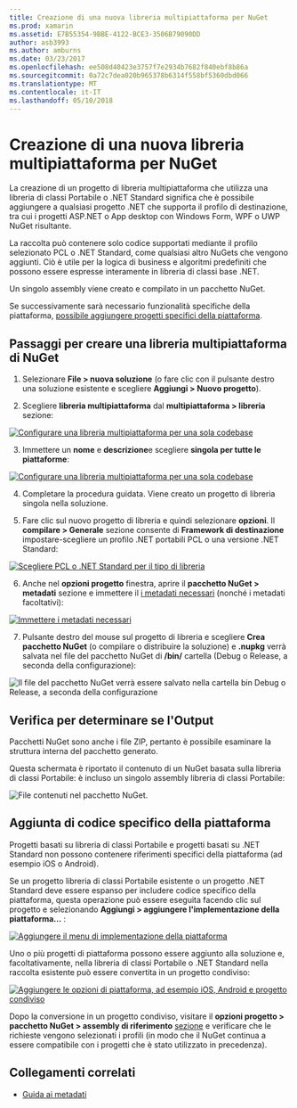 ```yaml
---
title: Creazione di una nuova libreria multipiattaforma per NuGet
ms.prod: xamarin
ms.assetid: E7B55354-9BBE-4122-BCE3-3506B79090DD
author: asb3993
ms.author: amburns
ms.date: 03/23/2017
ms.openlocfilehash: ee508d40423e3757f7e2934b7682f840ebf8b86a
ms.sourcegitcommit: 0a72c7dea020b965378b6314f558bf5360dbd066
ms.translationtype: MT
ms.contentlocale: it-IT
ms.lasthandoff: 05/10/2018
---
```

# <a name="creating-a-new-multiplatform-library-for-nuget"></a>Creazione di una nuova libreria multipiattaforma per NuGet

La creazione di un progetto di libreria multipiattaforma che utilizza una libreria di classi Portabile o .NET Standard significa che è possibile aggiungere a qualsiasi progetto .NET che supporta il profilo di destinazione, tra cui i progetti ASP.NET o App desktop con Windows Form, WPF o UWP NuGet risultante.

La raccolta può contenere solo codice supportati mediante il profilo selezionato PCL o .NET Standard, come qualsiasi altro NuGets che vengono aggiunti.
Ciò è utile per la logica di business e algoritmi predefiniti che possono essere espresse interamente in libreria di classi base .NET.

Un singolo assembly viene creato e compilato in un pacchetto NuGet.

Se successivamente sarà necessario funzionalità specifiche della piattaforma, [possibile aggiungere progetti specifici della piattaforma](#add-platforms).

## <a name="steps-to-create-a-multiplatform-library-nuget"></a>Passaggi per creare una libreria multipiattaforma di NuGet

1. Selezionare **File > nuova soluzione** (o fare clic con il pulsante destro una soluzione esistente e scegliere **Aggiungi > Nuovo progetto**).

2. Scegliere **libreria multipiattaforma** dal **multipiattaforma > libreria** sezione:

  [![](single-codebase-images/mulitplatform-library-sml.png "Configurare una libreria multipiattaforma per una sola codebase")](single-codebase-images/mulitplatform-library.png#lightbox)

3. Immettere un **nome** e **descrizione**e scegliere **singola per tutte le piattaforme**:

  [![](single-codebase-images/single-configure-sml.png "Configurare una libreria multipiattaforma per una sola codebase")](single-codebase-images/single-configure.png#lightbox)

4. Completare la procedura guidata. Viene creato un progetto di libreria singola nella soluzione.

5. Fare clic sul nuovo progetto di libreria e quindi selezionare **opzioni**. Il **compilare > Generale** sezione consente di **Framework di destinazione** impostare-scegliere un profilo .NET portabili PCL o una versione .NET Standard:

  [![](single-codebase-images/single-choose-type-sml.png "Scegliere PCL o .NET Standard per il tipo di libreria")](single-codebase-images/single-choose-type.png#lightbox)

6. Anche nel **opzioni progetto** finestra, aprire il **pacchetto NuGet > metadati** sezione e immettere il [i metadati necessari](~/cross-platform/app-fundamentals/nuget-multiplatform-libraries/metadata.md) (nonché i metadati facoltativi):

  [![](single-codebase-images/single-metadata-sml.png "Immettere i metadati necessari")](single-codebase-images/single-metadata.png#lightbox)

7. Pulsante destro del mouse sul progetto di libreria e scegliere **Crea pacchetto NuGet** (o compilare o distribuire la soluzione) e **.nupkg** verrà salvata nel file del pacchetto NuGet di **/bin/** cartella (Debug o Release, a seconda della configurazione):

  ![](single-codebase-images/create-nuget-package.png "Il file del pacchetto NuGet verrà essere salvato nella cartella bin Debug o Release, a seconda della configurazione")


## <a name="verifying-the-output"></a>Verifica per determinare se l'Output

Pacchetti NuGet sono anche i file ZIP, pertanto è possibile esaminare la struttura interna del pacchetto generato.

Questa schermata è riportato il contenuto di un NuGet basata sulla libreria di classi Portabile: è incluso un singolo assembly libreria di classi Portabile:

![](single-codebase-images/nuget-output.png "File contenuti nel pacchetto NuGet.")

<a name="add-platforms" />

## <a name="adding-platform-specific-code"></a>Aggiunta di codice specifico della piattaforma

Progetti basati su libreria di classi Portabile e progetti basati su .NET Standard non possono contenere riferimenti specifici della piattaforma (ad esempio iOS o Android).

Se un progetto libreria di classi Portabile esistente o un progetto .NET Standard deve essere espanso per includere codice specifico della piattaforma, questa operazione può essere eseguita facendo clic sul progetto e selezionando **Aggiungi > aggiungere l'implementazione della piattaforma...** :

[![](single-codebase-images/add-later-sml.png "Aggiungere il menu di implementazione della piattaforma")](single-codebase-images/add-later.png#lightbox)

Uno o più progetti di piattaforma possono essere aggiunto alla soluzione e, facoltativamente, nella libreria di classi Portabile o .NET Standard nella raccolta esistente può essere convertita in un progetto condiviso:

[![](single-codebase-images/add-later-platforms-sml.png "Aggiungere le opzioni di piattaforma, ad esempio iOS, Android e progetto condiviso")](single-codebase-images/add-later-platforms-sml.png#lightbox)

Dopo la conversione in un progetto condiviso, visitare il **opzioni progetto > pacchetto NuGet > assembly di riferimento**
[sezione](~/cross-platform/app-fundamentals/nuget-multiplatform-libraries/platform-specific.md) e verificare che le richieste vengono selezionati i profili (in modo che il NuGet continua a essere compatibile con i progetti che è stato utilizzato in precedenza).


## <a name="related-links"></a>Collegamenti correlati

- [Guida ai metadati](~/cross-platform/app-fundamentals/nuget-multiplatform-libraries/metadata.md)
